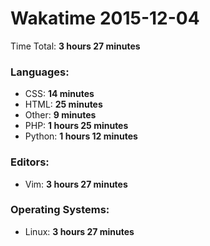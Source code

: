 # Wakatime 2015-12-04

Time Total: **3 hours 27 minutes**

### Languages:
- CSS: **14 minutes** 
- HTML: **25 minutes** 
- Other: **9 minutes** 
- PHP: **1 hours 25 minutes** 
- Python: **1 hours 12 minutes** 

### Editors:
- Vim: **3 hours 27 minutes** 

### Operating Systems:
- Linux: **3 hours 27 minutes** 

